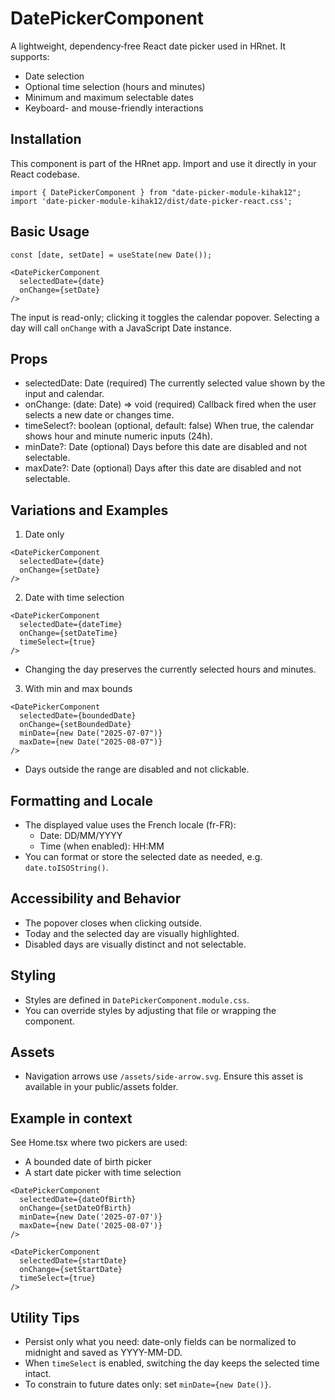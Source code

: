 # DatePickerComponent

A lightweight, dependency‑free React date picker used in HRnet. It supports:
- Date selection
- Optional time selection (hours and minutes)
- Minimum and maximum selectable dates
- Keyboard- and mouse-friendly interactions

## Installation
This component is part of the HRnet app. Import and use it directly in your React codebase.

```tsx
import { DatePickerComponent } from "date-picker-module-kihak12";
import 'date-picker-module-kihak12/dist/date-picker-react.css';
```

## Basic Usage
```tsx
const [date, setDate] = useState(new Date());

<DatePickerComponent
  selectedDate={date}
  onChange={setDate}
/>
```

The input is read-only; clicking it toggles the calendar popover. Selecting a day will call `onChange` with a JavaScript Date instance.

## Props
- selectedDate: Date (required)
  The currently selected value shown by the input and calendar.
- onChange: (date: Date) => void (required)
  Callback fired when the user selects a new date or changes time.
- timeSelect?: boolean (optional, default: false)
  When true, the calendar shows hour and minute numeric inputs (24h).
- minDate?: Date (optional)
  Days before this date are disabled and not selectable.
- maxDate?: Date (optional)
  Days after this date are disabled and not selectable.

## Variations and Examples

1) Date only
```tsx
<DatePickerComponent
  selectedDate={date}
  onChange={setDate}
/>
```

2) Date with time selection
```tsx
<DatePickerComponent
  selectedDate={dateTime}
  onChange={setDateTime}
  timeSelect={true}
/>
```
- Changing the day preserves the currently selected hours and minutes.

3) With min and max bounds
```tsx
<DatePickerComponent
  selectedDate={boundedDate}
  onChange={setBoundedDate}
  minDate={new Date("2025-07-07")}
  maxDate={new Date("2025-08-07")}
/>
```
- Days outside the range are disabled and not clickable.

## Formatting and Locale
- The displayed value uses the French locale (fr-FR):
  - Date: DD/MM/YYYY
  - Time (when enabled): HH:MM
- You can format or store the selected date as needed, e.g. `date.toISOString()`.

## Accessibility and Behavior
- The popover closes when clicking outside.
- Today and the selected day are visually highlighted.
- Disabled days are visually distinct and not selectable.

## Styling
- Styles are defined in `DatePickerComponent.module.css`.
- You can override styles by adjusting that file or wrapping the component.

## Assets
- Navigation arrows use `/assets/side-arrow.svg`. Ensure this asset is available in your public/assets folder.

## Example in context
See Home.tsx where two pickers are used:
- A bounded date of birth picker
- A start date picker with time selection

```tsx
<DatePickerComponent
  selectedDate={dateOfBirth}
  onChange={setDateOfBirth}
  minDate={new Date('2025-07-07')}
  maxDate={new Date('2025-08-07')}
/>

<DatePickerComponent
  selectedDate={startDate}
  onChange={setStartDate}
  timeSelect={true}
/>
```

## Utility Tips
- Persist only what you need: date-only fields can be normalized to midnight and saved as YYYY-MM-DD.
- When `timeSelect` is enabled, switching the day keeps the selected time intact.
- To constrain to future dates only: set `minDate={new Date()}`.
